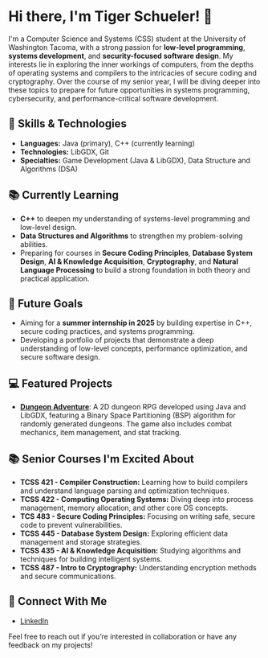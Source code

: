 # Hi there, I'm Tiger Schueler! 👋

I'm a Computer Science and Systems (CSS) student at the University of Washington Tacoma, with a strong passion for **low-level programming**, **systems development**, and **security-focused software design**. My interests lie in exploring the inner workings of computers, from the depths of operating systems and compilers to the intricacies of secure coding and cryptography. Over the course of my senior year, I will be diving deeper into these topics to prepare for future opportunities in systems programming, cybersecurity, and performance-critical software development.

## 🔧 Skills & Technologies
- **Languages:** Java (primary), C++ (currently learning)
- **Technologies:** LibGDX, Git
- **Specialties:** Game Development (Java & LibGDX), Data Structure and Algorithms (DSA)

## 📚 Currently Learning
- **C++** to deepen my understanding of systems-level programming and low-level design.
- **Data Structures and Algorithms** to strengthen my problem-solving abilities.
- Preparing for courses in **Secure Coding Principles**, **Database System Design**, **AI & Knowledge Acquisition**, **Cryptography**, and **Natural Language Processing** to build a strong foundation in both theory and practical application.

## 🎯 Future Goals 
- Aiming for a **summer internship in 2025** by building expertise in C++, secure coding practices, and systems programming.
- Developing a portfolio of projects that demonstrate a deep understanding of low-level concepts, performance optimization, and secure software design.

## 💻 Featured Projects
- [**Dungeon Adventure**](https://github.com/BigCatSoftware/Dungeon-Adventure): A 2D dungeon RPG developed using Java and LibGDX, featuring a Binary Space Partitioning (BSP) algorithm for randomly generated dungeons. The game also includes combat mechanics, item management, and stat tracking.

## 📚 Senior Courses I'm Excited About
- **TCSS 421 - Compiler Construction:** Learning how to build compilers and understand language parsing and optimization techniques.
- **TCSS 422 - Computing Operating Systems:** Diving deep into process management, memory allocation, and other core OS concepts.
- **TCS 483 - Secure Coding Principles:** Focusing on writing safe, secure code to prevent vulnerabilities.
- **TCSS 445 - Database System Design:** Exploring efficient data management and storage strategies.
- **TCSS 435 - AI & Knowledge Acquisition:** Studying algorithms and techniques for building intelligent systems.
- **TCSS 487 - Intro to Cryptography:** Understanding encryption methods and secure communications.

## 🤝 Connect With Me
- [LinkedIn](https://www.linkedin.com/in/tigerschueler)

Feel free to reach out if you’re interested in collaboration or have any feedback on my projects!
